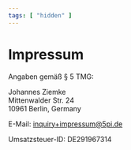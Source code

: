 ```yaml
---
tags: [ "hidden" ]
---
```

# Impressum

Angaben gemäß § 5 TMG:

Johannes Ziemke \
Mittenwalder Str. 24 \
10961 Berlin, Germany

E-Mail: [inquiry+impressum@5pi.de](mailto:inquiry+impressum@5pi.de)

Umsatzsteuer-ID: DE291967314

